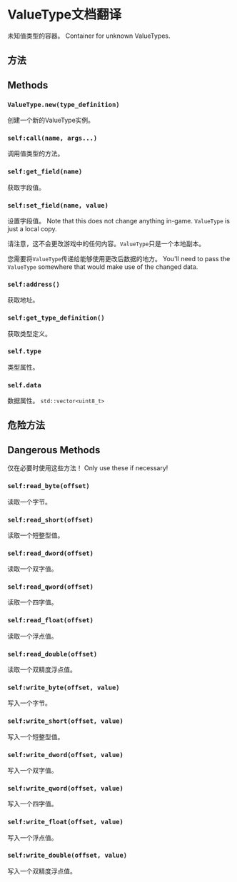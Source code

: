 # ValueType文档翻译

未知值类型的容器。
Container for unknown ValueTypes.

## 方法
## Methods
### `ValueType.new(type_definition)`
创建一个新的ValueType实例。

### `self:call(name, args...)`
调用值类型的方法。

### `self:get_field(name)`
获取字段值。

### `self:set_field(name, value)`
设置字段值。
Note that this does not change anything in-game. `ValueType` is just a local copy.

请注意，这不会更改游戏中的任何内容。`ValueType`只是一个本地副本。

您需要将`ValueType`传递给能够使用更改后数据的地方。
You'll need to pass the `ValueType` somewhere that would make use of the changed data.

### `self:address()`
获取地址。

### `self:get_type_definition()`
获取类型定义。

### `self.type`
类型属性。

### `self.data`
数据属性。
`std::vector<uint8_t>`

## 危险方法
## Dangerous Methods
仅在必要时使用这些方法！
Only use these if necessary!

### `self:read_byte(offset)`
读取一个字节。

### `self:read_short(offset)`
读取一个短整型值。

### `self:read_dword(offset)`
读取一个双字值。

### `self:read_qword(offset)`
读取一个四字值。

### `self:read_float(offset)`
读取一个浮点值。

### `self:read_double(offset)`
读取一个双精度浮点值。

### `self:write_byte(offset, value)`
写入一个字节。

### `self:write_short(offset, value)`
写入一个短整型值。

### `self:write_dword(offset, value)`
写入一个双字值。

### `self:write_qword(offset, value)`
写入一个四字值。

### `self:write_float(offset, value)`
写入一个浮点值。

### `self:write_double(offset, value)`
写入一个双精度浮点值。
